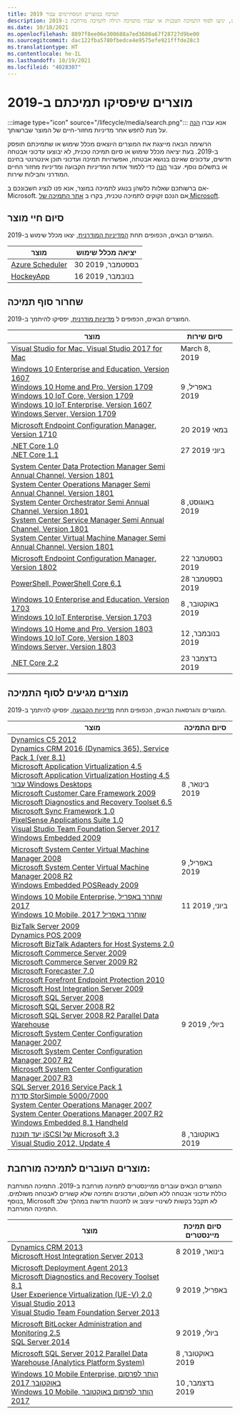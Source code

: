 ```yaml
---
title: תמיכה במוצרים המסתיימים עבור 2019
description: גלו באילו מוצרים לא יעשה עוד שימוש, יגיעו לסוף התמיכה הטכנית או יעברו מתמיכה רגילה לתמיכה מורחבת ב-2019.
ms.date: 10/18/2021
ms.openlocfilehash: 8897f8ee06e300688a7ed3680a67f28727d9be00
ms.sourcegitcommit: dac122fba5780fbedce4e9575efe921fffde28c3
ms.translationtype: HT
ms.contentlocale: he-IL
ms.lasthandoff: 10/19/2021
ms.locfileid: "4028307"
---
```

# <a name="products-ending-support-in-2019"></a>מוצרים שיפסיקו תמיכתם ב-2019

:::image type="icon" source="/lifecycle/media/search.png":::
אנא עברו [הנה](/lifecycle/products/) על מנת לחפש אחר מדיניות מחזור-חיים של המוצר שברשותך.

הרשימה הבאה מייצגת את המוצרים היוצאים מכלל שימוש או שתמיכתם תופסק ב-2019. בעת יציאה מכלל שימוש או סיום תמיכה טכנית, לא יבוצעו עדכוני אבטחה חדשים, עדכונים שאינם בנושא אבטחה, ואפשרויות תמיכה ועדכוני תוכן אינטרנטי בחינם או בתשלום נוסף. עבור [הנה](/lifecycle/overview/product-end-of-support-overview) כדי ללמוד אודות המדיניות הקבועה ומדיניות מחזור החיים המודרני וחבילות שירות.

אם ברשותכם שאלות כלשהן בנוגע לתמיכה במוצר, אנא פנו לנציג חשבונכם ב- Microsoft. אם הנכם זקוקים לתמיכה טכנית, בקרו ב [אתר התמיכה של Microsoft](https://support.microsoft.com/contactus/?ws=support).

## <a name="product-retirements"></a>סיום חיי מוצר

המוצרים הבאים, הכפופים תחת [המדיניות המודרנית](/lifecycle/policies/modern), יצאו מכלל שימוש ב-2019.

| מוצר | יציאה מכלל שימוש |
| --- | --- |
| [Azure Scheduler](/lifecycle/products/azure-scheduler?branch=live)<br> | 30 בספטמבר, 2019 |
| [HockeyApp](/lifecycle/products/hockeyapp?branch=live)<br> | 16 בנובמבר, 2019 |


## <a name="release-end-of-servicing"></a>שחרור סוף תמיכה

המוצרים הבאים, הכפופים ל [מדיניות מודרנית](/lifecycle/policies/modern), יפסיקו להיתמך ב-2019.

| מוצר | סיום שירות |
| --- | --- |
| [Visual Studio for Mac, Visual Studio 2017 for Mac](/lifecycle/products/visual-studio-for-mac?branch=live)<br> | March 8, 2019 |
| [Windows 10 Enterprise and Education, Version 1607](/lifecycle/products/windows-10-enterprise-and-education?branch=live)<br>[Windows 10 Home and Pro, Version 1709](/lifecycle/products/windows-10-home-and-pro?branch=live)<br>[Windows 10 IoT Core, Version 1709](/lifecycle/products/windows-10-iot-core?branch=live)<br>[Windows 10 IoT Enterprise, Version 1607](/lifecycle/products/windows-10-iot-enterprise?branch=live)<br>[Windows Server, Version 1709](/lifecycle/products/windows-server?branch=live)<br> | 9 באפריל, 2019 |
| [Microsoft Endpoint Configuration Manager, Version 1710](/lifecycle/products/microsoft-endpoint-configuration-manager?branch=live)<br> | 20 במאי 2019 |
| [.NET Core 1.0](/lifecycle/products/microsoft-net-and-net-core?branch=live)<br>[.NET Core 1.1](/lifecycle/products/microsoft-net-and-net-core?branch=live)<br> | 27 ביוני 2019 |
| [System Center Data Protection Manager Semi Annual Channel, Version 1801](/lifecycle/products/system-center-data-protection-manager-semi-annual-channel?branch=live)<br>[System Center Operations Manager Semi Annual Channel, Version 1801](/lifecycle/products/system-center-operations-manager-semi-annual-channel?branch=live)<br>[System Center Orchestrator Semi Annual Channel, Version 1801](/lifecycle/products/system-center-orchestrator-semi-annual-channel?branch=live)<br>[System Center Service Manager Semi Annual Channel, Version 1801](/lifecycle/products/system-center-service-manager-semi-annual-channel?branch=live)<br>[System Center Virtual Machine Manager Semi Annual Channel, Version 1801](/lifecycle/products/system-center-virtual-machine-manager-semi-annual-channel?branch=live)<br> | 8 באוגוסט, 2019 |
| [Microsoft Endpoint Configuration Manager, Version 1802](/lifecycle/products/microsoft-endpoint-configuration-manager?branch=live)<br> | 22 בספטמבר 2019 |
| [PowerShell, PowerShell Core 6.1](/lifecycle/products/powershell?branch=live)<br> | 28 בספטמבר 2019 |
| [Windows 10 Enterprise and Education, Version 1703](/lifecycle/products/windows-10-enterprise-and-education?branch=live)<br>[Windows 10 IoT Enterprise, Version 1703](/lifecycle/products/windows-10-iot-enterprise?branch=live)<br> | 8 באוקטובר, 2019 |
| [Windows 10 Home and Pro, Version 1803](/lifecycle/products/windows-10-home-and-pro?branch=live)<br>[Windows 10 IoT Core, Version 1803](/lifecycle/products/windows-10-iot-core?branch=live)<br>[Windows Server, Version 1803](/lifecycle/products/windows-server?branch=live)<br> | 12 בנובמבר, 2019 |
| [.NET Core 2.2](/lifecycle/products/microsoft-net-and-net-core?branch=live)<br> | 23 בדצמבר 2019 |


## <a name="products-reaching-end-of-support"></a>מוצרים מגיעים לסוף התמיכה

המוצרים והגרסאות הבאים, הכפופים תחת [מדיניות הקבועה](/lifecycle/policies/fixed), יפסיקו להיתמך ב-2019.

| מוצר | סיום התמיכה |
| --- | --- |
| [Dynamics C5 2012](/lifecycle/products/dynamics-c5-2012?branch=live)<br>[Dynamics CRM 2016 (Dynamics 365), Service Pack 1 (ver 8.1)](/lifecycle/products/dynamics-crm-2016-dynamics-365?branch=live)<br>[Microsoft Application Virtualization 4.5](/lifecycle/products/microsoft-application-virtualization-45?branch=live)<br>[Microsoft Application Virtualization Hosting 4.5 עבור Windows Desktops](/lifecycle/products/microsoft-application-virtualization-hosting-45?branch=live)<br>[Microsoft Customer Care Framework 2009](/lifecycle/products/microsoft-customer-care-framework-2009?branch=live)<br>[Microsoft Diagnostics and Recovery Toolset 6.5](/lifecycle/products/microsoft-diagnostics-and-recovery-toolset-65?branch=live)<br>[Microsoft Sync Framework 1.0](/lifecycle/products/microsoft-sync-framework-10?branch=live)<br>[PixelSense Applications Suite 1.0](/lifecycle/products/pixelsense-applications-suite-10?branch=live)<br>[Visual Studio Team Foundation Server 2017](/lifecycle/products/visual-studio-team-foundation-server-2017?branch=live)<br>[Windows Embedded 2009](/lifecycle/products/windows-embedded-2009?branch=live)<br> | 8 בינואר, 2019 |
| [Microsoft System Center Virtual Machine Manager 2008](/lifecycle/products/microsoft-system-center-virtual-machine-manager-2008?branch=live)<br>[Microsoft System Center Virtual Machine Manager 2008 R2](/lifecycle/products/microsoft-system-center-virtual-machine-manager-2008-r2?branch=live)<br>[Windows Embedded POSReady 2009](/lifecycle/products/windows-embedded-posready-2009?branch=live)<br> | 9 באפריל, 2019 |
| [Windows 10 Mobile Enterprise, שוחרר באפריל 2017](/lifecycle/products/windows-10-mobile-enterprise-released-in-april-2017?branch=live)<br>[Windows 10 Mobile, שוחרר באפריל 2017](/lifecycle/products/windows-10-mobile-released-in-april-2017?branch=live)<br> | 11 ביוני, 2019 |
| [BizTalk Server 2009](/lifecycle/products/biztalk-server-2009?branch=live)<br>[Dynamics POS 2009](/lifecycle/products/dynamics-pos-2009?branch=live)<br>[Microsoft BizTalk Adapters for Host Systems 2.0](/lifecycle/products/microsoft-biztalk-adapters-for-host-systems-20?branch=live)<br>[Microsoft Commerce Server 2009](/lifecycle/products/microsoft-commerce-server-2009?branch=live)<br>[Microsoft Commerce Server 2009 R2](/lifecycle/products/microsoft-commerce-server-2009-r2?branch=live)<br>[Microsoft Forecaster 7.0](/lifecycle/products/microsoft-forecaster-70?branch=live)<br>[Microsoft Forefront Endpoint Protection 2010](/lifecycle/products/microsoft-forefront-endpoint-protection-2010?branch=live)<br>[Microsoft Host Integration Server 2009](/lifecycle/products/microsoft-host-integration-server-2009?branch=live)<br>[Microsoft SQL Server 2008](/lifecycle/products/microsoft-sql-server-2008?branch=live)<br>[Microsoft SQL Server 2008 R2](/lifecycle/products/microsoft-sql-server-2008-r2?branch=live)<br>[Microsoft SQL Server 2008 R2 Parallel Data Warehouse](/lifecycle/products/microsoft-sql-server-2008-r2-parallel-data-warehouse?branch=live)<br>[Microsoft System Center Configuration Manager 2007](/lifecycle/products/microsoft-system-center-configuration-manager-2007?branch=live)<br>[Microsoft System Center Configuration Manager 2007 R2](/lifecycle/products/microsoft-system-center-configuration-manager-2007-r2?branch=live)<br>[Microsoft System Center Configuration Manager 2007 R3](/lifecycle/products/microsoft-system-center-configuration-manager-2007-r3?branch=live)<br>[SQL Server 2016 Service Pack 1](/lifecycle/products/sql-server-2016?branch=live)<br>[סדרת StorSimple 5000/7000](/lifecycle/products/storsimple-50007000-series?branch=live)<br>[System Center Operations Manager 2007](/lifecycle/products/system-center-operations-manager-2007?branch=live)<br>[System Center Operations Manager 2007 R2](/lifecycle/products/system-center-operations-manager-2007-r2?branch=live)<br>[Windows Embedded 8.1 Handheld](/lifecycle/products/windows-embedded-81-handheld?branch=live)<br> | 9 ביולי, 2019 |
| [יעד תוכנת iSCSI של Microsoft 3.3](/lifecycle/products/microsoft-iscsi-software-target-33?branch=live)<br>[Visual Studio 2012, Update 4](/lifecycle/products/visual-studio-2012?branch=live)<br> | 8 באוקטובר, 2019 |


## <a name="products-moving-to-extended-support"></a>מוצרים העוברים לתמיכה מורחבת:

המוצרים הבאים עוברים ממיינסטרים לתמיכה מורחבת ב-2019. התמיכה המורחבת כוללת עדכוני אבטחה ללא תשלום, ועדכונים ותמיכה שלא קשורים לאבטחה משולמים. בנוסף, Microsoft לא תקבל בקשות לשינויי עיצוב או לתכונות חדשות במהלך שלב התמיכה המורחבת.

| מוצר | סיום תמיכת מיינסטרים |
| --- | --- |
| [Dynamics CRM 2013](/lifecycle/products/dynamics-crm-2013?branch=live)<br>[Microsoft Host Integration Server 2013](/lifecycle/products/microsoft-host-integration-server-2013?branch=live)<br> | 8 בינואר, 2019 |
| [Microsoft Deployment Agent 2013](/lifecycle/products/microsoft-deployment-agent-2013?branch=live)<br>[Microsoft Diagnostics and Recovery Toolset 8.1](/lifecycle/products/microsoft-diagnostics-and-recovery-toolset-81?branch=live)<br>[User Experience Virtualization (UE-V) 2.0](/lifecycle/products/user-experience-virtualization-uev-20?branch=live)<br>[Visual Studio 2013](/lifecycle/products/visual-studio-2013?branch=live)<br>[Visual Studio Team Foundation Server 2013](/lifecycle/products/visual-studio-team-foundation-server-2013?branch=live)<br> | 9 באפריל, 2019 |
| [Microsoft BitLocker Administration and Monitoring 2.5](/lifecycle/products/microsoft-bitlocker-administration-and-monitoring-25?branch=live)<br>[SQL Server 2014](/lifecycle/products/sql-server-2014?branch=live)<br> | 9 ביולי, 2019 |
| [Microsoft SQL Server 2012 Parallel Data Warehouse (Analytics Platform System)](/lifecycle/products/microsoft-sql-server-2012-parallel-data-warehouse-analytics-platform-system?branch=live)<br> | 8 באוקטובר, 2019 |
| [Windows 10 Mobile Enterprise, הותר לפרסום באוקטובר 2017](/lifecycle/products/windows-10-mobile-enterprise-released-in-october-2017?branch=live)<br>[Windows 10 Mobile, הותר לפרסום באוקטובר 2017](/lifecycle/products/windows-10-mobile-released-in-october-2017?branch=live)<br> | 10 בדצמבר, 2019 |
